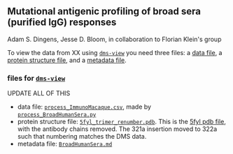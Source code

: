 ## Mutational antigenic profiling of broad sera (purified IgG) responses 

Adam S. Dingens, Jesse D. Bloom, in collaboration to Florian Klein's group

To view the data from XX using [`dms-view`](dms-view.github.io) you need three files: a [data file](process_BroadHumanSera.csv), a [protein structure file](5fyl_trimer_renumber.pdb), and a [metadata file](BroadHumanSera.md).

### files for [`dms-view`](dms-view.github.io)
UPDATE ALL OF THIS
- data file: [`process_ImmunoMacaque.csv`](process_BroadHumanSera.csv), made by [`process_BroadHumanSera.py`](process_BroadHumanSera.py)
- protein structure file: [`5fyl_trimer_renumber.pdb`](5fyl_trimer_renumber.pdb). This is the [5fyl pdb file](https://www.rcsb.org/structure/5FYL), with the antibody chains removed. The 321a insertion moved to 322a such that numbering matches the DMS data.  
- metadata file: [`BroadHumanSera.md`](BroadHumanSera.md)

